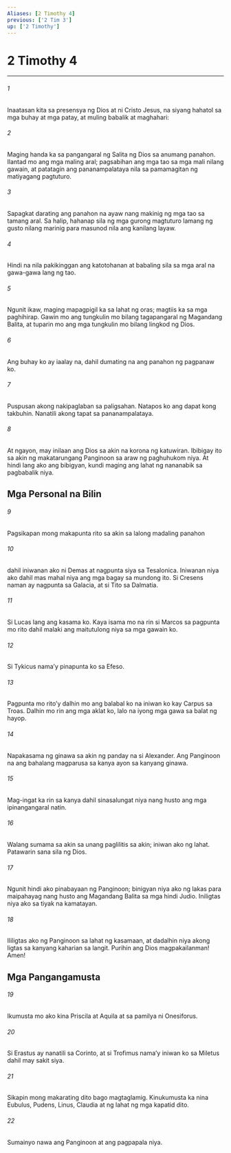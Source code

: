 ```yaml
---
Aliases: [2 Timothy 4]
previous: ['2 Tim 3']
up: ['2 Timothy']
---
```

# 2 Timothy 4

***

###### 1
Inaatasan kita sa presensya ng Dios at ni Cristo Jesus, na siyang hahatol sa mga buhay at mga patay, at muling babalik at maghahari: 

###### 2
Maging handa ka sa pangangaral ng Salita ng Dios sa anumang panahon. Ilantad mo ang mga maling aral; pagsabihan ang mga tao sa mga mali nilang gawain, at patatagin ang pananampalataya nila sa pamamagitan ng matiyagang pagtuturo. 

###### 3
Sapagkat darating ang panahon na ayaw nang makinig ng mga tao sa tamang aral. Sa halip, hahanap sila ng mga gurong magtuturo lamang ng gusto nilang marinig para masunod nila ang kanilang layaw. 

###### 4
Hindi na nila pakikinggan ang katotohanan at babaling sila sa mga aral na gawa-gawa lang ng tao. 

###### 5
Ngunit ikaw, maging mapagpigil ka sa lahat ng oras; magtiis ka sa mga paghihirap. Gawin mo ang tungkulin mo bilang tagapangaral ng Magandang Balita, at tuparin mo ang mga tungkulin mo bilang lingkod ng Dios. 

###### 6
Ang buhay ko ay iaalay na, dahil dumating na ang panahon ng pagpanaw ko. 

###### 7
Puspusan akong nakipaglaban sa paligsahan. Natapos ko ang dapat kong takbuhin. Nanatili akong tapat sa pananampalataya. 

###### 8
At ngayon, may inilaan ang Dios sa akin na korona ng katuwiran. Ibibigay ito sa akin ng makatarungang Panginoon sa araw ng paghuhukom niya. At hindi lang ako ang bibigyan, kundi maging ang lahat ng nananabik sa pagbabalik niya.

## Mga Personal na Bilin 

###### 9
Pagsikapan mong makapunta rito sa akin sa lalong madaling panahon 

###### 10
dahil iniwanan ako ni Demas at nagpunta siya sa Tesalonica. Iniwanan niya ako dahil mas mahal niya ang mga bagay sa mundong ito. Si Cresens naman ay nagpunta sa Galacia, at si Tito sa Dalmatia. 

###### 11
Si Lucas lang ang kasama ko. Kaya isama mo na rin si Marcos sa pagpunta mo rito dahil malaki ang maitutulong niya sa mga gawain ko. 

###### 12
Si Tykicus namaʼy pinapunta ko sa Efeso. 

###### 13
Pagpunta mo ritoʼy dalhin mo ang balabal ko na iniwan ko kay Carpus sa Troas. Dalhin mo rin ang mga aklat ko, lalo na iyong mga gawa sa balat ng hayop. 

###### 14
Napakasama ng ginawa sa akin ng panday na si Alexander. Ang Panginoon na ang bahalang magparusa sa kanya ayon sa kanyang ginawa. 

###### 15
Mag-ingat ka rin sa kanya dahil sinasalungat niya nang husto ang mga ipinangangaral natin. 

###### 16
Walang sumama sa akin sa unang paglilitis sa akin; iniwan ako ng lahat. Patawarin sana sila ng Dios. 

###### 17
Ngunit hindi ako pinabayaan ng Panginoon; binigyan niya ako ng lakas para maipahayag nang husto ang Magandang Balita sa mga hindi Judio. Iniligtas niya ako sa tiyak na kamatayan. 

###### 18
Ililigtas ako ng Panginoon sa lahat ng kasamaan, at dadalhin niya akong ligtas sa kanyang kaharian sa langit. Purihin ang Dios magpakailanman! Amen! 

## Mga Pangangamusta 

###### 19
Ikumusta mo ako kina Priscila at Aquila at sa pamilya ni Onesiforus. 

###### 20
Si Erastus ay nanatili sa Corinto, at si Trofimus namaʼy iniwan ko sa Miletus dahil may sakit siya. 

###### 21
Sikapin mong makarating dito bago magtaglamig. Kinukumusta ka nina Eubulus, Pudens, Linus, Claudia at ng lahat ng mga kapatid dito. 

###### 22
Sumainyo nawa ang Panginoon at ang pagpapala niya.
